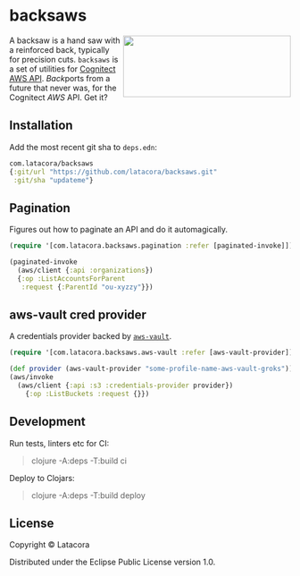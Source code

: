 # backsaws

<img align="right" width="300" height="110" src="https://raw.githubusercontent.com/latacora/backsaws/main/backsaws.svg">

A backsaw is a hand saw with a reinforced back, typically for precision cuts.
`backsaws` is a set of utilities for [Cognitect AWS API][awsapi]. *Back*ports from
a future that never was, for the Cognitect *AWS* API. Get it?

[awsapi]: https://github.com/cognitect-labs/aws-api

## Installation

Add the most recent git sha to `deps.edn`:

```clojure
com.latacora/backsaws
{:git/url "https://github.com/latacora/backsaws.git"
 :git/sha "updateme"}
```

## Pagination

Figures out how to paginate an API and do it automagically.

```clojure
(require '[com.latacora.backsaws.pagination :refer [paginated-invoke]])

(paginated-invoke
  (aws/client {:api :organizations})
  {:op :ListAccountsForParent
   :request {:ParentId "ou-xyzzy"}})
```

## aws-vault cred provider

A credentials provider backed by [`aws-vault`][awsvault].

[awsvault]: https://github.com/99designs/aws-vault

```clojure
(require '[com.latacora.backsaws.aws-vault :refer [aws-vault-provider]])

(def provider (aws-vault-provider "some-profile-name-aws-vault-groks"))
(aws/invoke
  (aws/client {:api :s3 :credentials-provider provider})
    {:op :ListBuckets :request {}})
```

## Development

Run tests, linters etc for CI:

> clojure -A:deps -T:build ci

Deploy to Clojars:

> clojure -A:deps -T:build deploy

## License

Copyright © Latacora

Distributed under the Eclipse Public License version 1.0.
